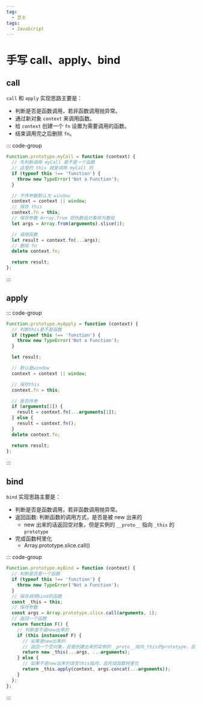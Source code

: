 ```yaml
---
tag:
  - 芝士
tags:
  - JavaScript
---
```


# 手写 call、apply、bind

## call

`call` 和 `apply` 实现思路主要是：

- 判断是否是函数调用，若非函数调用抛异常。
- 通过新对象 `context` 来调用函数。
- 给 `context` 创建一个 `fn` 设置为需要调用的函数。
- 结束调用完之后删除 `fn`。

::: code-group

```js
Function.prototype.myCall = function (context) {
  // 先判断调用 myCall 是不是一个函数
  // 这里的 this 就是调用 myCall 的
  if (typeof this !== 'function') {
    throw new TypeError('Not a Function');
  }

  // 不传参数默认为 window
  context = context || window;
  // 保存 this
  context.fn = this;
  // 保存参数 Array.from 把伪数组对象转为数组
  let args = Array.from(arguments).slice(1);

  // 调用函数
  let result = context.fn(...args);
  // 删除 fn
  delete context.fn;

  return result;
};
```

:::

## apply

::: code-group

```js
Function.prototype.myApply = function (context) {
  // 判断this是不是函数
  if (typeof this !== 'function') {
    throw new TypeError('Not a Function');
  }

  let result;

  // 默认是window
  context = context || window;

  // 保存this
  context.fn = this;

  // 是否传参
  if (arguments[1]) {
    result = context.fn(...arguments[1]);
  } else {
    result = context.fn();
  }
  delete context.fn;

  return result;
};
```

:::

## bind

`bind` 实现思路主要是：

- 判断是否是函数调用，若非函数调用抛异常。
- 返回函数: 判断函数的调用方式，是否是被 new 出来的
  - new 出来的话返回空对象，但是实例的 `__proto__` 指向 `_this` 的 `prototype`
- 完成函数柯里化
  - Array.prototype.slice.call()

::: code-group

```js
Function.prototype.myBind = function (context) {
  // 判断是否是一个函数
  if (typeof this !== 'function') {
    throw new TypeError('Not a Function');
  }
  // 保存调用bind的函数
  const _this = this;
  // 保存参数
  const args = Array.prototype.slice.call(arguments, 1);
  // 返回一个函数
  return function F() {
    // 判断是不是new出来的
    if (this instanceof F) {
      // 如果是new出来的
      // 返回一个空对象，且使创建出来的实例的__proto__指向_this的prototype，且完成函数柯里化
      return new _this(...args, ...arguments);
    } else {
      // 如果不是new出来的改变this指向，且完成函数柯里化
      return _this.apply(context, args.concat(...arguments));
    }
  };
};
```

:::
